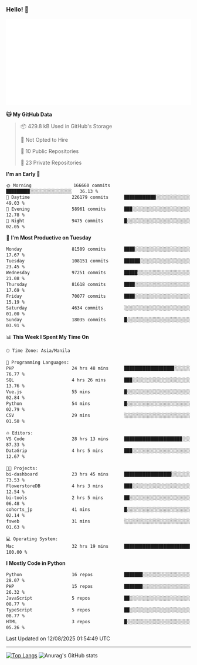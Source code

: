 ### Hello! 👋

![Metrics](/metrics.classic.svg)

<!--START_SECTION:waka-->
**🐱 My GitHub Data** 

> 📦 429.8 kB Used in GitHub's Storage 
 > 
> 🚫 Not Opted to Hire
 > 
> 📜 10 Public Repositories 
 > 
> 🔑 23 Private Repositories 
 > 
**I'm an Early 🐤** 

```text
🌞 Morning                166660 commits      █████████░░░░░░░░░░░░░░░░   36.13 % 
🌆 Daytime                226179 commits      ████████████░░░░░░░░░░░░░   49.03 % 
🌃 Evening                58961 commits       ███░░░░░░░░░░░░░░░░░░░░░░   12.78 % 
🌙 Night                  9475 commits        █░░░░░░░░░░░░░░░░░░░░░░░░   02.05 % 
```
📅 **I'm Most Productive on Tuesday** 

```text
Monday                   81509 commits       ████░░░░░░░░░░░░░░░░░░░░░   17.67 % 
Tuesday                  108151 commits      ██████░░░░░░░░░░░░░░░░░░░   23.45 % 
Wednesday                97251 commits       █████░░░░░░░░░░░░░░░░░░░░   21.08 % 
Thursday                 81618 commits       ████░░░░░░░░░░░░░░░░░░░░░   17.69 % 
Friday                   70077 commits       ████░░░░░░░░░░░░░░░░░░░░░   15.19 % 
Saturday                 4634 commits        ░░░░░░░░░░░░░░░░░░░░░░░░░   01.00 % 
Sunday                   18035 commits       █░░░░░░░░░░░░░░░░░░░░░░░░   03.91 % 
```


📊 **This Week I Spent My Time On** 

```text
🕑︎ Time Zone: Asia/Manila

💬 Programming Languages: 
PHP                      24 hrs 48 mins      ███████████████████░░░░░░   76.77 % 
SQL                      4 hrs 26 mins       ███░░░░░░░░░░░░░░░░░░░░░░   13.76 % 
Vue.js                   55 mins             █░░░░░░░░░░░░░░░░░░░░░░░░   02.84 % 
Python                   54 mins             █░░░░░░░░░░░░░░░░░░░░░░░░   02.79 % 
CSV                      29 mins             ░░░░░░░░░░░░░░░░░░░░░░░░░   01.50 % 

🔥 Editors: 
VS Code                  28 hrs 13 mins      ██████████████████████░░░   87.33 % 
DataGrip                 4 hrs 5 mins        ███░░░░░░░░░░░░░░░░░░░░░░   12.67 % 

🐱‍💻 Projects: 
bi-dashboard             23 hrs 45 mins      ██████████████████░░░░░░░   73.53 % 
FlowerstoreDB            4 hrs 3 mins        ███░░░░░░░░░░░░░░░░░░░░░░   12.54 % 
bi-tools                 2 hrs 5 mins        ██░░░░░░░░░░░░░░░░░░░░░░░   06.48 % 
cohorts_jp               41 mins             █░░░░░░░░░░░░░░░░░░░░░░░░   02.14 % 
fsweb                    31 mins             ░░░░░░░░░░░░░░░░░░░░░░░░░   01.63 % 

💻 Operating System: 
Mac                      32 hrs 19 mins      █████████████████████████   100.00 % 
```

**I Mostly Code in Python** 

```text
Python                   16 repos            ███████░░░░░░░░░░░░░░░░░░   28.07 % 
PHP                      15 repos            ███████░░░░░░░░░░░░░░░░░░   26.32 % 
JavaScript               5 repos             ██░░░░░░░░░░░░░░░░░░░░░░░   08.77 % 
TypeScript               5 repos             ██░░░░░░░░░░░░░░░░░░░░░░░   08.77 % 
HTML                     3 repos             █░░░░░░░░░░░░░░░░░░░░░░░░   05.26 % 
```




 Last Updated on 12/08/2025 01:54:49 UTC
<!--END_SECTION:waka-->

<hr>

<span style="display:inline-block">[![Top Langs](https://github-readme-stats.vercel.app/api/top-langs/?username=maureendadap&layout=compact&theme=transparent)](https://github.com/anuraghazra/github-readme-stats)</span>
<span style="display:inline-block">![Anurag's GitHub stats](https://github-readme-stats.vercel.app/api?username=maureendadap&show_icons=true&theme=transparent&count_private=true)</span>

<!--
**MaureenDadap/maureendadap** is a ✨ _special_ ✨ repository because its `README.md` (this file) appears on your GitHub profile.

Here are some ideas to get you started:

- 🔭 I’m currently working on ...
- 🌱 I’m currently learning ...
- 👯 I’m looking to collaborate on ...
- 🤔 I’m looking for help with ...
- 💬 Ask me about ...
- 📫 How to reach me: ...
- 😄 Pronouns: ...
- ⚡ Fun fact: ...
-->
